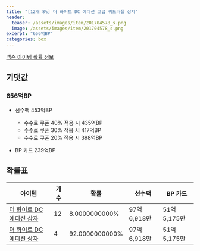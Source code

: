```yaml
---
title: "[12개 8%] 더 화이트 DC 에디션 고급 쿼드러플 상자"
header:
  teaser: /assets/images/item/201704578_s.png
  image: /assets/images/item/201704578_s.png
excerpt: "656억BP"
categories: box
---
```

[넥슨 아이템 확률 정보](http://iteminfo.nexon.com/probability/fco?sn=8229)

## 기댓값
### 656억BP
- 선수팩 453억BP
  - 수수료 쿠폰 40% 적용 시 435억BP
  - 수수료 쿠폰 30% 적용 시 417억BP
  - 수수료 쿠폰 20% 적용 시 398억BP

- BP 카드 239억BP

## 확률표

|아이템|개수|확률|선수팩|BP 카드|
|---|---|---|---|---|
|[더 화이트 DC 에디션 상자](/box/8228)|12|8.0000000000%|97억 6,918만|51억 5,175만|
|[더 화이트 DC 에디션 상자](/box/8228)|4|92.0000000000%|97억 6,918만|51억 5,175만|
